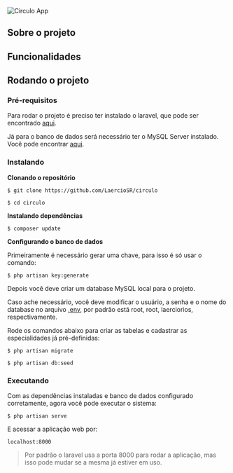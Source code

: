 ![Circulo App](circulo_logo.png)

## Sobre o projeto

## Funcionalidades

## Rodando o projeto

### Pré-requisitos
Para rodar o projeto é preciso ter instalado o laravel, que pode ser encontrado [aqui](https://laravel.com/docs/8.x).

Já para o banco de dados será necessário ter o MySQL Server instalado. Você pode encontrar [aqui](https://dev.mysql.com/downloads/mysql/).

### Instalando
**Clonando o repositório**

```
$ git clone https://github.com/LaercioSR/circulo

$ cd circulo
```

**Instalando dependências**

```
$ composer update
```

**Configurando o banco de dados**

Primeiramente é necessário gerar uma chave, para isso é só usar o comando:

```
$ php artisan key:generate
```

Depois você deve criar um database MySQL local para o projeto.

Caso ache necessário, você deve modificar o usuário, a senha e o nome do database no arquivo [.env](https://github.com/LaercioSR/circulo/blob/master/.env), por padrão está root, root, laerciorios, respectivamente.

Rode os comandos abaixo para criar as tabelas e cadastrar as especialidades já pré-definidas:

```
$ php artisan migrate

$ php artisan db:seed
```

### Executando
Com as dependências instaladas e banco de dados configurado corretamente, agora você pode executar o sistema:

```
$ php artisan serve
```

E acessar a aplicação web por:
```
localhost:8000
```
> Por padrão o laravel usa a porta 8000 para rodar a aplicação, mas isso pode mudar se a mesma já estiver em uso.

